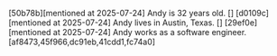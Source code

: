 [50b78b][mentioned at 2025-07-24] Andy is 32 years old. []
[d0109c][mentioned at 2025-07-24] Andy lives in Austin, Texas. []
[29ef0e][mentioned at 2025-07-24] Andy works as a software engineer. [af8473,45f966,dc91eb,41cdd1,fc74a0]